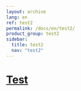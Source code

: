 ```yaml
---
layout: archive
lang: en
ref: test2
permalink: /docs/en/test2/
product_group: test2
sidebar:
  title: test2
  nav: "test2"
---
```


<!-- 버튼 생성 자리 -->

# [Test](#test)

<!--

{% include en/platform/kinetic.md %}

-->
